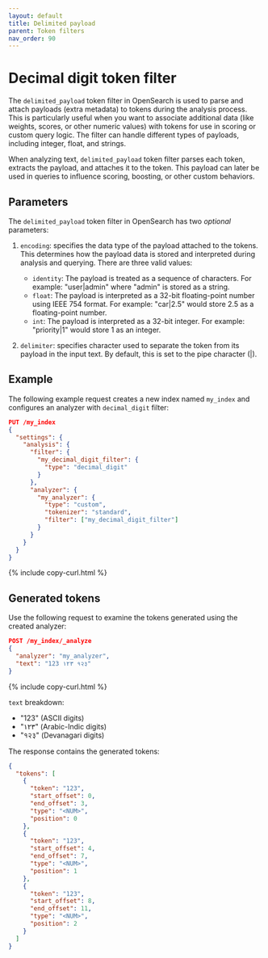 ```yaml
---
layout: default
title: Delimited payload
parent: Token filters
nav_order: 90
---
```


# Decimal digit token filter

The `delimited_payload` token filter in OpenSearch is used to parse and attach payloads (extra metadata) to tokens during the analysis process. This is particularly useful when you want to associate additional data (like weights, scores, or other numeric values) with tokens for use in scoring or custom query logic. The filter can handle different types of payloads, including integer, float, and strings. 

When analyzing text, `delimited_payload` token filter parses each token, extracts the payload, and attaches it to the token. This payload can later be used in queries to influence scoring, boosting, or other custom behaviors.

## Parameters

The `delimited_payload` token filter in OpenSearch has two _optional_ parameters:

1. `encoding`: specifies the data type of the payload attached to the tokens. This determines how the payload data is stored and interpreted during analysis and querying. There are three valid values:

    - `identity`: The payload is treated as a sequence of characters. For example: "user|admin" where "admin" is stored as a string.
    - `float`: The payload is interpreted as a 32-bit floating-point number using IEEE 754 format. For example: "car|2.5" would store 2.5 as a floating-point number.
    - `int`: The payload is interpreted as a 32-bit integer. For example: "priority|1" would store 1 as an integer.

2. `delimiter`: specifies character used to separate the token from its payload in the input text. By default, this is set to the pipe character (|).


## Example

The following example request creates a new index named `my_index` and configures an analyzer with `decimal_digit` filter:

```json
PUT /my_index
{
  "settings": {
    "analysis": {
      "filter": {
        "my_decimal_digit_filter": {
          "type": "decimal_digit"
        }
      },
      "analyzer": {
        "my_analyzer": {
          "type": "custom",
          "tokenizer": "standard",
          "filter": ["my_decimal_digit_filter"]
        }
      }
    }
  }
}

```
{% include copy-curl.html %}

## Generated tokens

Use the following request to examine the tokens generated using the created analyzer:

```json
POST /my_index/_analyze
{
  "analyzer": "my_analyzer",
  "text": "123 ١٢٣ १२३"
}
```
{% include copy-curl.html %}

`text` breakdown:

 - "123" (ASCII digits)
 - "١٢٣" (Arabic-Indic digits)
 - "१२३" (Devanagari digits)

The response contains the generated tokens:

```json
{
  "tokens": [
    {
      "token": "123",
      "start_offset": 0,
      "end_offset": 3,
      "type": "<NUM>",
      "position": 0
    },
    {
      "token": "123",
      "start_offset": 4,
      "end_offset": 7,
      "type": "<NUM>",
      "position": 1
    },
    {
      "token": "123",
      "start_offset": 8,
      "end_offset": 11,
      "type": "<NUM>",
      "position": 2
    }
  ]
}
```